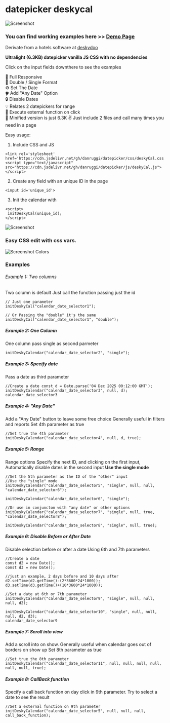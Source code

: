 # datepicker deskycal

  
   
![Screenshot](https://danruggi.github.io/datepicker/assets/deskycal_presentation_874.webp)
### You can find working examples here >> [Demo Page](https://danruggi.github.io/datepicker/)
Derivate from a hotels software at [deskydoo](https://www.deskydoo.com)
  
**Ultralight (6.3KB) datepicker vanilla JS CSS with no dependencies**  

Click on the input fields downthere to see the examples  

📳 Full Responsive   
🌱 Double / Single Format  
⚙️ Set The Date  
🍀 Add "Any Date" Option  
🔒 Disable Dates  
💡 Relates 2 datepickers for range  
📎 Execute external function on click  
🤏 Minified version is just 6.3K 
✌️ Just include 2 files and call many times you need in a page  
  
Easy usage:  

1. Include CSS and JS  

```
<link rel='stylesheet' href='https://cdn.jsdelivr.net/gh/danruggi/datepicker/css/deskyCal.css'>
<script type="text/javascript" src="https://cdn.jsdelivr.net/gh/danruggi/datepicker/js/deskyCal.js"></script>
```
  
2. Create any field with an unique ID in the page  
```
<input id='unique_id'>
```  
  
3. Init the calendar with
```
<script>
 initDeskyCal(unique_id);
</script>
```

![Screenshot](https://danruggi.github.io/datepicker/assets/screen1.png)

### Easy CSS edit with css vars. 
![Screenshot Colors](https://danruggi.github.io/datepicker/assets/screenColors.webp) 


### Examples  

###### Example 1: Two columns
Two column is default Just call the function passing just the id
```
// Just one parameter
initDeskyCal("calendar_date_selector1");

// Or Passing the "double" it's the same
initDeskyCal("calendar_date_selector1", "double");
```



##### Example 2: One Column
One column pass single as second parmeter
```
initDeskyCalendar("calendar_date_selector2", "single");
```
  
##### Example 3: Specify date
Pass a date as third parameter
```
//Create a date const d = Date.parse('04 Dec 2025 00:12:00 GMT'); initDeskyCalendar("calendar_date_selector3", null, d);
calendar_date_selector3
```
  
##### Example 4: "Any Date"
Add a "Any Date" button to leave some free choice
Generally useful in filters and reports
Set 4th parameter as true
```
//Set true the 4th parameter initDeskyCalendar("calendar_date_selector4", null, d, true);
```

##### Example 5: Range
Range options Specify the next ID, and clicking on the first input,
Automatically disable dates in the second input
**Use the single mode**

```
//Set the 5th parameter as the ID of the "other" input
//Use the "single" mode
initDeskyCalendar("calendar_date_selector5", "single", null, null, "calendar_date_selector6");

initDeskyCalendar("calendar_date_selector6", "single");

//Or use in conjuncton with "any date" or other options
initDeskyCalendar("calendar_date_selector7", "single", null, true, "calendar_date_selector8");

initDeskyCalendar("calendar_date_selector8", "single", null, true);
```

##### Example 6: Disable Before or After Date
Disable selection before or after a date
Using 6th and 7th parameters
```
//Create a date
const d2 = new Date();
const d3 = new Date();

//just an example, 2 days before and 10 days after
d2.setTime(d2.getTime()-(2*3600*24*1000));
d3.setTime(d3.getTime()+(10*3600*24*1000));

//Set a date at 6th or 7th parameter
initDeskyCalendar("calendar_date_selector9", "single", null, null, null, d2);

initDeskyCalendar("calendar_date_selector10", "single", null, null, null, d2, d3);
calendar_date_selector9
```
  
##### Example 7: Scroll into view
Add a scroll into on show.
Generally useful when calendar goes out of borders on show up
Set 8th parameter as true
```
//Set true the 8th parameter initDeskyCalendar("calendar_date_selector11", null, null, null, null, null, null, true);
```
  
##### Example 8: CallBack function
Specify a call back function on day click
in 9th parameter.
Try to select a date to see the result
```
//Set a external function on 9th parameter initDeskyCalendar("calendar_date_selector5", null, null, null, call_back_function);
```
